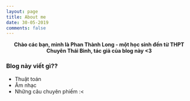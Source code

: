 ```yaml
---
layout: page
title: About me
date: 30-05-2019
comments: false
---
```

    
<center><b> Chào các bạn, mình là Phan Thành Long - một học sinh đến từ THPT Chuyên Thái Bình, tác giả của blog này <3 </b></center>

### Blog này viết gì??
* Thuật toán
* Âm nhạc
* Những câu chuyên phiếm :<
